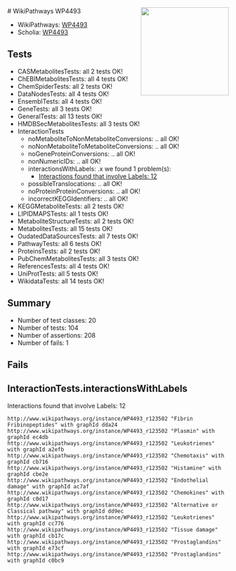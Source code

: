 <img style="float: right; width: 200px" src="https://upload.wikimedia.org/wikipedia/commons/thumb/8/83/Wplogo_with_text_500.png/640px-Wplogo_with_text_500.png" />
# WikiPathways WP4493

* WikiPathways: [WP4493](https://new.wikipathways.org/pathways/WP4493)
* Scholia: [WP4493](https://scholia.toolforge.org/wikipathways/WP4493)
## Tests
* CASMetabolitesTests: all 2 tests OK!
* ChEBIMetabolitesTests: all 4 tests OK!
* ChemSpiderTests: all 2 tests OK!
* DataNodesTests: all 4 tests OK!
* EnsemblTests: all 4 tests OK!
* GeneTests: all 3 tests OK!
* GeneralTests: all 13 tests OK!
* HMDBSecMetabolitesTests: all 3 tests OK!
* InteractionTests
    * noMetaboliteToNonMetaboliteConversions: .. all OK!
    * noNonMetaboliteToMetaboliteConversions: .. all OK!
    * noGeneProteinConversions: .. all OK!
    * nonNumericIDs: .. all OK!
    * interactionsWithLabels: .x we found 1 problem(s):
        * [Interactions found that involve Labels: 12](#fe97a8ba)
    * possibleTranslocations: .. all OK!
    * noProteinProteinConversions: .. all OK!
    * incorrectKEGGIdentifiers: .. all OK!
* KEGGMetaboliteTests: all 2 tests OK!
* LIPIDMAPSTests: all 1 tests OK!
* MetaboliteStructureTests: all 2 tests OK!
* MetabolitesTests: all 15 tests OK!
* OudatedDataSourcesTests: all 7 tests OK!
* PathwayTests: all 6 tests OK!
* ProteinsTests: all 2 tests OK!
* PubChemMetabolitesTests: all 3 tests OK!
* ReferencesTests: all 4 tests OK!
* UniProtTests: all 5 tests OK!
* WikidataTests: all 14 tests OK!


## Summary

* Number of test classes: 20
* Number of tests: 104
* Number of assertions: 208
* Number of fails: 1

## Fails

<a name="fe97a8ba" />

## InteractionTests.interactionsWithLabels

Interactions found that involve Labels: 12
```
http://www.wikipathways.org/instance/WP4493_r123502 "Fibrin
Fribinopeptides" with graphId dda24
http://www.wikipathways.org/instance/WP4493_r123502 "Plasmin" with graphId ec4db
http://www.wikipathways.org/instance/WP4493_r123502 "Leukotrienes" with graphId a2efb
http://www.wikipathways.org/instance/WP4493_r123502 "Chemotaxis" with graphId cb716
http://www.wikipathways.org/instance/WP4493_r123502 "Histamine" with graphId cbe2e
http://www.wikipathways.org/instance/WP4493_r123502 "Endothelial damage" with graphId ac7af
http://www.wikipathways.org/instance/WP4493_r123502 "Chemokines" with graphId c0d17
http://www.wikipathways.org/instance/WP4493_r123502 "Alternative or
Classical pathway" with graphId dd9ec
http://www.wikipathways.org/instance/WP4493_r123502 "Leukotrienes" with graphId cc776
http://www.wikipathways.org/instance/WP4493_r123502 "Tissue damage" with graphId cb17c
http://www.wikipathways.org/instance/WP4493_r123502 "Prostaglandins" with graphId e73cf
http://www.wikipathways.org/instance/WP4493_r123502 "Prostaglandins" with graphId c0bc9
```

